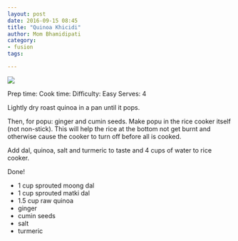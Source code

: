 ```yaml
---
layout: post
date: 2016-09-15 08:45
title: "Quinoa Khicidi"
author: Mom Bhamidipati
category:
- fusion
tags:

---
```


<img src="png/.png" />

Prep time: 
Cook time: 
Difficulty: Easy
Serves: 4

Lightly dry roast quinoa in a pan until it pops.

Then, for popu: ginger and cumin seeds. Make popu in the rice cooker itself (not non-stick). This will help the rice at the bottom not get burnt and otherwise cause the cooker to turn off before all is cooked.

Add dal, quinoa, salt and turmeric to taste and 4 cups of water to rice cooker.

Done!

<ul>
    <li>1 cup sprouted moong dal</li>
    <li>1 cup sprouted matki dal</li>
    <li>1.5 cup raw quinoa</li>
    <li>ginger</li>
    <li>cumin seeds</li>
    <li>salt</li>
    <li>turmeric</li>
</ul>